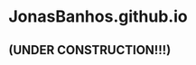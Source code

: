 # JonasBanhos.github.io 

## (UNDER CONSTRUCTION!!!)

[id]: https://octodex.github.com/images/dojocat.jpg  "The Dojocat"

